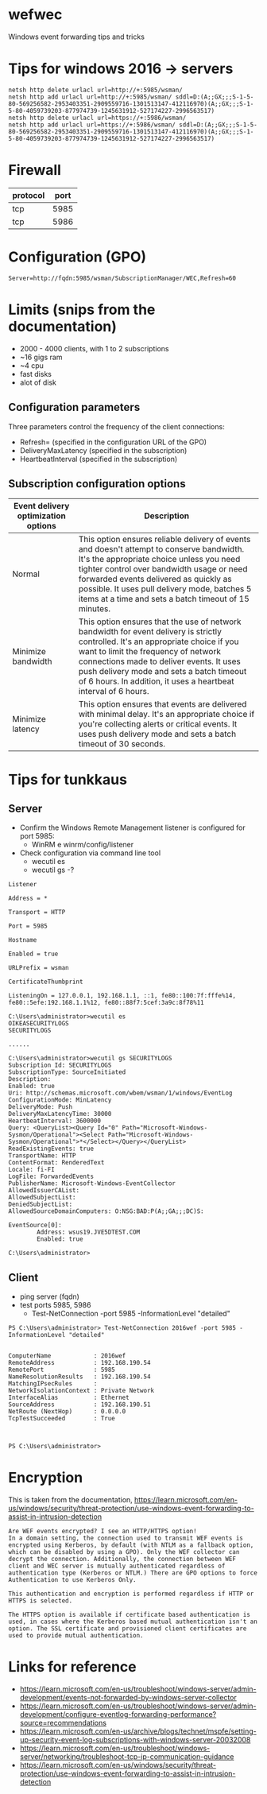 # wefwec
Windows event forwarding tips and tricks

# Tips for windows 2016 -> servers

```
netsh http delete urlacl url=http://+:5985/wsman/
netsh http add urlacl url=http://+:5985/wsman/ sddl=D:(A;;GX;;;S-1-5-80-569256582-2953403351-2909559716-1301513147-412116970)(A;;GX;;;S-1-5-80-4059739203-877974739-1245631912-527174227-2996563517)
netsh http delete urlacl url=https://+:5986/wsman/
netsh http add urlacl url=https://+:5986/wsman/ sddl=D:(A;;GX;;;S-1-5-80-569256582-2953403351-2909559716-1301513147-412116970)(A;;GX;;;S-1-5-80-4059739203-877974739-1245631912-527174227-2996563517)
```

# Firewall

| protocol | port |
| --- | ---- |
| tcp | 5985 |
| tcp | 5986 |


# Configuration (GPO)
```
Server=http://fqdn:5985/wsman/SubscriptionManager/WEC,Refresh=60
```


# Limits (snips from the documentation)

- 2000 - 4000 clients, with 1 to 2 subscriptions
- ~16 gigs ram
- ~4 cpu
- fast disks
- alot of disk

## Configuration parameters

Three parameters control the frequency of the client connections:

- Refresh= (specified in the configuration URL of the GPO)
- DeliveryMaxLatency (specified in the subscription)
- HeartbeatInterval (specified in the subscription)

## Subscription configuration options
| Event delivery optimization options | Description |
| ----------------------------------- | ----------- |
| Normal | This option ensures reliable delivery of events and doesn't attempt to conserve bandwidth. It's the appropriate choice unless you need tighter control over bandwidth usage or need forwarded events delivered as quickly as possible. It uses pull delivery mode, batches 5 items at a time and sets a batch timeout of 15 minutes. |
| Minimize bandwidth | This option ensures that the use of network bandwidth for event delivery is strictly controlled. It's an appropriate choice if you want to limit the frequency of network connections made to deliver events. It uses push delivery mode and sets a batch timeout of 6 hours. In addition, it uses a heartbeat interval of 6 hours.
| Minimize latency | This option ensures that events are delivered with minimal delay. It's an appropriate choice if you're collecting alerts or critical events. It uses push delivery mode and sets a batch timeout of 30 seconds. |


# Tips for tunkkaus

## Server
- Confirm the Windows Remote Management listener is configured for port 5985:
  - WinRM e winrm/config/listener
- Check configuration via command line tool
  - wecutil es
  - wecutil gs -?


```
Listener

Address = *

Transport = HTTP

Port = 5985

Hostname

Enabled = true

URLPrefix = wsman

CertificateThumbprint

ListeningOn = 127.0.0.1, 192.168.1.1, ::1, fe80::100:7f:fffe%14, fe80::5efe:192.168.1.1%12, fe80::88f7:5cef:3a9c:8f78%11
```

```
C:\Users\administrator>wecutil es
OIKEASECURITYLOGS
SECURITYLOGS

......

C:\Users\administrator>wecutil gs SECURITYLOGS
Subscription Id: SECURITYLOGS
SubscriptionType: SourceInitiated
Description:
Enabled: true
Uri: http://schemas.microsoft.com/wbem/wsman/1/windows/EventLog
ConfigurationMode: MinLatency
DeliveryMode: Push
DeliveryMaxLatencyTime: 30000
HeartbeatInterval: 3600000
Query: <QueryList><Query Id="0" Path="Microsoft-Windows-Sysmon/Operational"><Select Path="Microsoft-Windows-Sysmon/Operational">*</Select></Query></QueryList>
ReadExistingEvents: true
TransportName: HTTP
ContentFormat: RenderedText
Locale: fi-FI
LogFile: ForwardedEvents
PublisherName: Microsoft-Windows-EventCollector
AllowedIssuerCAList:
AllowedSubjectList:
DeniedSubjectList:
AllowedSourceDomainComputers: O:NSG:BAD:P(A;;GA;;;DC)S:

EventSource[0]:
        Address: wsus19.JVE5DTEST.COM
        Enabled: true

C:\Users\administrator>

```

## Client

- ping server (fqdn)
- test ports 5985, 5986
  - Test-NetConnection <computername> -port 5985 -InformationLevel "detailed"

```
PS C:\Users\administrator> Test-NetConnection 2016wef -port 5985 -InformationLevel "detailed"


ComputerName            : 2016wef
RemoteAddress           : 192.168.190.54
RemotePort              : 5985
NameResolutionResults   : 192.168.190.54
MatchingIPsecRules      :
NetworkIsolationContext : Private Network
InterfaceAlias          : Ethernet
SourceAddress           : 192.168.190.51
NetRoute (NextHop)      : 0.0.0.0
TcpTestSucceeded        : True



PS C:\Users\administrator>
```


# Encryption

This is taken from the documentation, https://learn.microsoft.com/en-us/windows/security/threat-protection/use-windows-event-forwarding-to-assist-in-intrusion-detection

```
Are WEF events encrypted? I see an HTTP/HTTPS option!
In a domain setting, the connection used to transmit WEF events is encrypted using Kerberos, by default (with NTLM as a fallback option, which can be disabled by using a GPO). Only the WEF collector can decrypt the connection. Additionally, the connection between WEF client and WEC server is mutually authenticated regardless of authentication type (Kerberos or NTLM.) There are GPO options to force Authentication to use Kerberos Only.

This authentication and encryption is performed regardless if HTTP or HTTPS is selected.

The HTTPS option is available if certificate based authentication is used, in cases where the Kerberos based mutual authentication isn't an option. The SSL certificate and provisioned client certificates are used to provide mutual authentication.
```


# Links for reference

- https://learn.microsoft.com/en-us/troubleshoot/windows-server/admin-development/events-not-forwarded-by-windows-server-collector
- https://learn.microsoft.com/en-us/troubleshoot/windows-server/admin-development/configure-eventlog-forwarding-performance?source=recommendations
- https://learn.microsoft.com/en-us/archive/blogs/technet/mspfe/setting-up-security-event-log-subscriptions-with-windows-server-20032008
- https://learn.microsoft.com/en-us/troubleshoot/windows-server/networking/troubleshoot-tcp-ip-communication-guidance
- https://learn.microsoft.com/en-us/windows/security/threat-protection/use-windows-event-forwarding-to-assist-in-intrusion-detection